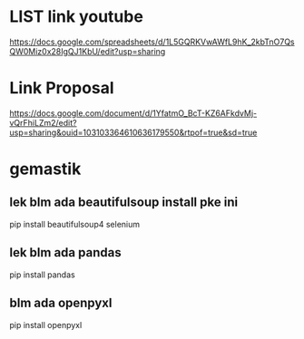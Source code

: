 # LIST link youtube
https://docs.google.com/spreadsheets/d/1L5GQRKVwAWfL9hK_2kbTnO7QsQW0Miz0x28IgQJ1KbU/edit?usp=sharing

# Link Proposal
https://docs.google.com/document/d/1YfatmO_BcT-KZ6AFkdvMj-vQrFhiLZm2/edit?usp=sharing&ouid=103103364610636179550&rtpof=true&sd=true

# gemastik

## lek blm ada beautifulsoup install pke ini
pip install beautifulsoup4 selenium

## lek blm ada pandas 
pip install pandas

## blm ada openpyxl
pip install openpyxl

